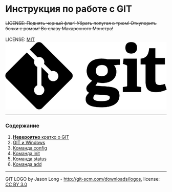 # Инструкция по работе с GIT

~~LICENSE: Поднять черный флаг! Убрать попугая в трюм! Откупорить бочки с ромом! Во славу Макаронного Монстра!~~  
<br>LICENSE: [MIT](license.md)
![git-logo](./assets/Git-Logo-Black.png)
___
### Содержание
1. [**Невероятно** кратко о GIT](./about_git.md "Действительно невероятно...")
2. [GIT и Windows](./git_and_windows.md)
3. [Команда config](./config.md)
4. [Команда init](./init.md)
5. [Команда status](./status.md)
6. [Команда add](add.md)
___

GIT LOGO by Jason Long - http://git-scm.com/downloads/logos, license: [CC BY 3.0](https://creativecommons.org/licenses/by/3.0/)


  